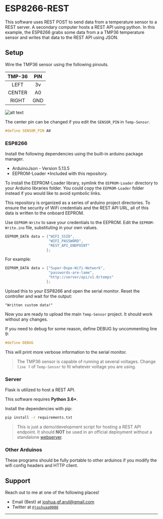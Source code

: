 # ESP8266-REST

This software uses REST POST to send data from a temperature sensor to a REST server. A secondary computer hosts a REST API using python. In this example, the ESP8266 grabs some data from a a TMP36 temperature sensor and writes that data to the REST API using JSON.

## Setup

Wire the TMP36 sensor using the following pinouts.

| TMP-36 | PIN |
| :----: | :-: |
|  LEFT  |  3v |
| CENTER |  A0 |
|  RIGHT | GND |

![alt text](http://www.esp8266learning.com/wp-content/uploads/2016/08/wemos-and-tmp36_bb.png)

The center pin can be changed if you edit the `SENSOR_PIN` in `Temp-Sensor`.

```cpp
#define SENSOR_PIN A0
```

### ESP8266

Install the following dependencies using the built-in arduino package manager.

-   ArduinoJson - Version 5.13.5
-   EEPROM-Loader \*Included with this repository.

To install the EEPROM-Loader library, symlink the `EEPROM-Loader` directory to your Arduino libraries folder. You could copy the `EEPROM-Loader` folder instead if you would like to avoid symbolic links.

This repository is organized as a series of arduino project directories. To ensure the security of WiFi credentials and the REST API URL, all of this data is written to the onboard EEPROM.

Use `EEPROM-Write` to save your credentials to the EEPROM.
Edit the `EEPROM-Write.ino` file, substituting in your own values.

```cpp
EEPROM_DATA data = {"WIFI_SSID",
                    "WIFI_PASSWORD",
                    "REST_API_ENDPOINT"
                   };
```

For example:

```cpp
EEPROM_DATA data = {"Super-Dope-Wifi-Network",
                    "passwords-are-lame",
                    "http://server/api/v1.0/temps"
                   };
```

Upload this to your ESP8266 and open the serial monitor. Reset the controller and wait for the output:

    "Written custom data!"

Now you are ready to upload the main `Temp-Sensor` project. It should work without any changes.

If you need to debug for some reason, define DEBUG by uncommenting line 9:

```cpp
#define DEBUG
```

This will print more verbose information to the serial
monitor.

> The TMP36 sensor is capable of running at several voltages. Change `line 7` of `Temp-Sensor` to fit whatever voltage you are using.

### Server

Flask is utilized to host a REST API.

This software requires **Python 3.6+**.

Install the dependencies with pip:

```bash
pip install -r requirements.txt
```

> This is just a demo/development script for hosting a REST API endpoint. It should **NOT** be used in an official deployment without a standalone [webserver](https://www.e-tinkers.com/2018/08/how-to-properly-host-flask-application-with-nginx-and-guincorn/).

### Other Arduinos

These programs should be fully portable to other arduinos if you modify the wifi config headers and HTTP client.

## Support

Reach out to me at one of the following places!

-   Email (Best) at joshua.gf.arul@gmail.com
-   Twitter at <a href="http://twitter.com/joshuaa9088" target="_blank">`@joshuaa9088`</a>

* * *
